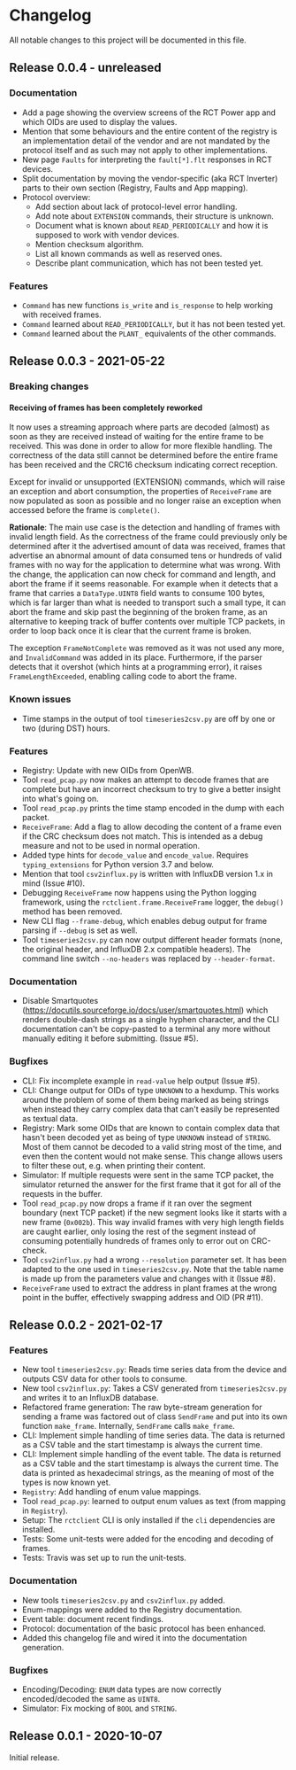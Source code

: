 # Changelog

All notable changes to this project will be documented in this file.

## Release 0.0.4 - unreleased

### Documentation

- Add a page showing the overview screens of the RCT Power app and which OIDs are used to display the values.
- Mention that some behaviours and the entire content of the registry is an implementation detail of the vendor and are
  not mandated by the protocol itself and as such may not apply to other implementations.
- New page `Faults` for interpreting the `fault[*].flt` responses in RCT devices.
- Split documentation by moving the vendor-specific (aka RCT Inverter) parts to their own section (Registry, Faults and
  App mapping).
- Protocol overview:
  - Add section about lack of protocol-level error handling.
  - Add note about `EXTENSION` commands, their structure is unknown.
  - Document what is known about `READ_PERIODICALLY` and how it is supposed to work with vendor devices.
  - Mention checksum algorithm.
  - List all known commands as well as reserved ones.
  - Describe plant communication, which has not been tested yet.

### Features

- `Command` has new functions `is_write` and `is_response` to help working with received frames.
- `Command` learned about `READ_PERIODICALLY`, but it has not been tested yet.
- `Command` learned about the `PLANT_` equivalents of the other commands.

## Release 0.0.3 - 2021-05-22

### Breaking changes

#### Receiving of frames has been completely reworked

It now uses a streaming approach where parts are decoded (almost) as soon as they are received instead of waiting for
the entire frame to be received. This was done in order to allow for more flexible handling. The correctness of the
data still cannot be determined before the entire frame has been received and the CRC16 checksum indicating correct
reception.

Except for invalid or unsupported (EXTENSION) commands, which will raise an exception and abort consumption, the
properties of `ReceiveFrame` are now populated as soon as possible and no longer raise an exception when accessed
before the frame is `complete()`.

**Rationale**: The main use case is the detection and handling of frames with invalid length field. As the correctness
of the frame could previously only be determined after it the advertised amount of data was received, frames that
advertise an abnormal amount of data consumed tens or hundreds of valid frames with no way for the application to
determine what was wrong. With the change, the application can now check for command and length, and abort the frame if
it seems reasonable. For example when it detects that a frame that carries a `DataType.UINT8` field wants to consume
100 bytes, which is far larger than what is needed to transport such a small type, it can abort the frame and skip past
the beginning of the broken frame, as an alternative to keeping track of buffer contents over multiple TCP packets, in
order to loop back once it is clear that the current frame is broken.

The exception `FrameNotComplete` was removed as it was not used any more, and `InvalidCommand` was added in its place.
Furthermore, if the parser detects that it overshot (which hints at a programming error), it raises
`FrameLengthExceeded`, enabling calling code to abort the frame.

### Known issues

- Time stamps in the output of tool `timeseries2csv.py` are off by one or two (during DST) hours.

### Features

- Registry: Update with new OIDs from OpenWB.
- Tool `read_pcap.py` now makes an attempt to decode frames that are complete but have an incorrect checksum to try to
  give a better insight into what's going on.
- Tool `read_pcap.py` prints the time stamp encoded in the dump with each packet.
- `ReceiveFrame`: Add a flag to allow decoding the content of a frame even if the CRC checksum does not match. This is
  intended as a debug measure and not to be used in normal operation.
- Added type hints for `decode_value` and `encode_value`. Requires `typing_extensions` for Python version 3.7 and
  below.
- Mention that tool `csv2influx.py` is written with InfluxDB version 1.x in mind (Issue #10).
- Debugging `ReceiveFrame` now happens using the Python logging framework, using the ``rctclient.frame.ReceiveFrame``
  logger, the ``debug()`` method has been removed.
- New CLI flag ``--frame-debug``, which enables debug output for frame parsing if ``--debug`` is set as well.
- Tool `timeseries2csv.py` can now output different header formats (none, the original header, and InfluxDB 2.x
  compatible headers). The command line switch ``--no-headers`` was replaced by ``--header-format``.

### Documentation

- Disable Smartquotes (https://docutils.sourceforge.io/docs/user/smartquotes.html) which renders double-dash strings as
  a single hyphen character, and the CLI documentation can't be copy-pasted to a terminal any more without manually
  editing it before submitting. (Issue #5).

### Bugfixes

- CLI: Fix incomplete example in `read-value` help output (Issue #5).
- CLI: Change output for OIDs of type `UNKNOWN` to a hexdump. This works around the problem of some of them being
  marked as being strings when instead they carry complex data that can't easily be represented as textual data.
- Registry: Mark some OIDs that are known to contain complex data that hasn't been decoded yet as being of type
  `UNKNOWN` instead of `STRING`. Most of them cannot be decoded to a valid string most of the time, and even then the
  content would not make sense. This change allows users to filter these out, e.g. when printing their content.
- Simulator: If multiple requests were sent in the same TCP packet, the simulator returned the answer for the first
  frame that it got for all of the requests in the buffer.
- Tool `read_pcap.py` now drops a frame if it ran over the segment boundary (next TCP packet) if the new segment looks
  like it starts with a new frame (`0x002b`). This way invalid frames with very high length fields are caught earlier,
  only losing the rest of the segment instead of consuming potentially hundreds of frames only to error out on
  CRC-check.
- Tool `csv2influx.py` had a wrong `--resolution` parameter set. It has been adapted to the one used in
  `timeseries2csv.py`. Note that the table name is made up from the parameters value and changes with it (Issue #8).
- `ReceiveFrame` used to extract the address in plant frames at the wrong point in the buffer, effectively swapping
  address and OID (PR #11).

## Release 0.0.2 - 2021-02-17

### Features

- New tool `timeseries2csv.py`: Reads time series data from the device and outputs CSV data for other tools to consume.
- New tool `csv2influx.py`: Takes a CSV generated from `timeseries2csv.py` and writes it to an InfluxDB database.
- Refactored frame generation: The raw byte-stream generation for sending a frame was factored out of class `SendFrame`
  and put into its own function `make_frame`. Internally, `SendFrame` calls `make_frame`.
- CLI: Implement simple handling of time series data. The data is returned as a CSV table and the start timestamp is
  always the current time.
- CLI: Implement simple handling of the event table. The data is returned as a CSV table and the start timestamp is
  always the current time. The data is printed as hexadecimal strings, as the meaning of most of the types is now known
  yet.
- `Registry`: Add handling of enum value mappings.
- Tool `read_pcap.py`: learned to output enum values as text (from mapping in `Registry`).
- Setup: The `rctclient` CLI is only installed if the `cli` dependencies are installed.
- Tests: Some unit-tests were added for the encoding and decoding of frames.
- Tests: Travis was set up to run the unit-tests.

### Documentation

- New tools `timeseries2csv.py` and `csv2influx.py` added.
- Enum-mappings were added to the Registry documentation.
- Event table: document recent findings.
- Protocol: documentation of the basic protocol has been enhanced.
- Added this changelog file and wired it into the documentation generation.

### Bugfixes

- Encoding/Decoding: `ENUM` data types are now correctly encoded/decoded the same as `UINT8`.
- Simulator: Fix mocking of `BOOL` and `STRING`.

## Release 0.0.1 - 2020-10-07

Initial release.
